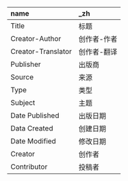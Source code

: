 name               | _zh
:-                 | :-
Title              | 标题
Creator-Author     | 创作者-作者
Creator-Translator | 创作者-翻译
Publisher          | 出版商
Source             | 来源
Type               | 类型
Subject            | 主题
Date Published     | 出版日期
Data Created       | 创建日期
Date Modified      | 修改日期
Creator            | 创作者
Contributor        | 投稿者